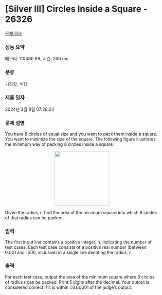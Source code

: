 # [Silver III] Circles Inside a Square - 26326 

[문제 링크](https://www.acmicpc.net/problem/26326) 

### 성능 요약

메모리: 110480 KB, 시간: 300 ms

### 분류

기하학, 수학

### 제출 일자

2024년 3월 8일 07:28:24

### 문제 설명

<p>You have 8 circles of equal size and you want to pack them inside a square. You want to minimize the size of the square. The following figure illustrates the minimum way of packing 8 circles inside a square:</p>

<p style="text-align: center;"><img alt="" src="https://upload.acmicpc.net/b865558f-719a-44cf-a203-ca851ca001c3/-/preview/" style="width: 179px; height: 180px;"></p>

<p>Given the radius, r, find the area of the minimum square into which 8 circles of that radius can be packed.</p>

### 입력 

 <p>The first input line contains a positive integer, n, indicating the number of test cases. Each test case consists of a positive real number (between 0.001 and 1000, inclusive) in a single line denoting the radius, r.</p>

### 출력 

 <p>For each test case, output the area of the minimum square where 8 circles of radius r can be packed. Print 5 digits after the decimal. Your output is considered correct if it is within ±0.00001 of the judge’s output.</p>

